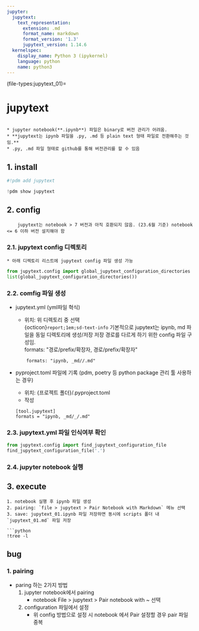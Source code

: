 ```yaml
---
jupyter:
  jupytext:
    text_representation:
      extension: .md
      format_name: markdown
      format_version: '1.3'
      jupytext_version: 1.14.6
  kernelspec:
    display_name: Python 3 (ipykernel)
    language: python
    name: python3
---
```


(file-types:jupytext_01)=

# jupytext


```{admonition} Objective

* jupyter notebook(**.ipynb**) 파일은 binary로 버전 관리가 어려움.
* **jupytext는 ipynb 파일을 .py, .md 등 plain text 형태 파일로 전환해주는 것임.**
* .py, .md 파일 형태로 github를 통해 버전관리를 할 수 있음
```


## 1. install

```python tags=["hide-output"]
#!pdm add jupytext
```

```python
!pdm show jupytext
```

## 2. config

```{warning}
    jupytext는 notebook > 7 버전과 아직 호환되지 않음. (23.6월 기준) notebook <= 6 이하 버전 설치해야 함
```


### 2.1. jupytext config 디렉토리
    * 아래 디렉토리 리스트에 jupytext config 파일 생성 가능 

```python
from jupytext.config import global_jupytext_configuration_directories
list(global_jupytext_configuration_directories())
```

### 2.2. comfig 파일 생성 

* jupytext.yml (yml파일 혁식)
    * 위치: 위 디렉토리 중 선택  
    {octicon}`report;1em;sd-text-info` 기본적으로 jupytext는 ipynb, md 파일을 동일 디렉토리에 생성/저장
    저장 경로를 다르게 하기 위한 config 파일 구성임.  
    formats: "경로/prefix/확장자, 경로/prefix/확장자"
    ```
        formats: "ipynb, _md//.md"
    ```

* pyproject.toml 파일에 기록 (pdm, poetry 등 python package 관리 툴 사용하는 경우)
    * 위치: {프로젝트 폴더}/.pyproject.toml
    * 작성
    ```
    [tool.jupytext]
    formats = "ipynb, _md/_/.md"
    ```


### 2.3. jupytext.yml 파일 인식여부 확인

```python
from jupytext.config import find_jupytext_configuration_file
find_jupytext_configuration_file('.')
```

### 2.4. jupyter notebook 실행  


## 3. execute


``` todo::
1. notebook 실행 후 ipynb 파일 생성
2. pairing: `file > jupytext > Pair Notebook with Markdown` 메뉴 선택
3. save: jupytext_01.ipynb 파일 저장하면 동시에 scripts 폴더 내 `jupytext_01.md` 파일 저장

```python
!tree -l
```

## bug


### 1. pairing


* paring 하는 2가지 방법
    1. jupyter notebook에서 pairing
        * notebook File > jupytext > Pair notebook with ~ 선택
    2. configuration 파일에서 설정
        * 위 config 방법으로 설정 시 notebook 에서 Pair 설정할 경우 pair 파일 중복

```python

```
